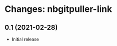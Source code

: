 Changes: nbgitpuller-link
=========================

0.1 (2021-02-28)
----------------

* Initial release
